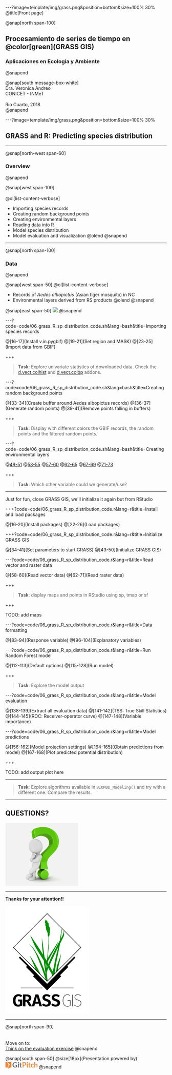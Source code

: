 ---?image=template/img/grass.png&position=bottom&size=100% 30%
@title[Front page]

@snap[north span-100]
<br>
<h2>Procesamiento de series de tiempo en @color[green](GRASS GIS)</h2>
<h3>Aplicaciones en Ecologia y Ambiente</h3>
@snapend

@snap[south message-box-white]
<br>Dra. Veronica Andreo<br>CONICET - INMeT<br><br>Rio Cuarto, 2018<br>
@snapend

---?image=template/img/grass.png&position=bottom&size=100% 30%

## GRASS and R: Predicting species distribution

---

@snap[north-west span-60]
<h3>Overview</h3>
@snapend

@snap[west span-100]
<br><br>
@ol[list-content-verbose]
- Importing species records
- Creating random background points
- Creating environmental layers
- Reading data into R
- Model species distribution
- Model evaluation and visualization
@olend
@snapend

---

@snap[north span-100]
<h3>Data</h3>
@snapend

@snap[west span-50]
@ol[list-content-verbose]
- Records of *Aedes albopictus* (Asian tiger mosquito) in NC
- Environmental layers derived from RS products
@olend
@snapend

@snap[east span-50]
![](https://en.wikipedia.org/wiki/Aedes_albopictus#/media/File:CDC-Gathany-Aedes-albopictus-1.jpg)
@snapend

---?code=code/06_grass_R_sp_distribution_code.sh&lang=bash&title=Importing species records

@[16-17](Install v.in.pygbif)
@[19-21](Set region and MASK)
@[23-25](Import data from GBIF)

+++

> **Task**: Explore univariate statistics of downloaded data. Check the 
> [d.vect.colhist](https://grass.osgeo.org/grass74/manuals/addons/d.vect.colhist.html) and
> [d.vect.colbp](https://github.com/ecodiv/d.vect.colbp) addons.

---?code=code/06_grass_R_sp_distribution_code.sh&lang=bash&title=Creating random background points

@[33-34](Create buffer around Aedes albopictus records)
@[36-37](Generate random points)
@[39-41](Remove points falling in buffers)

+++

> **Task**: Display with different colors the GBIF records, the random points and the filtered random points.

---?code=code/06_grass_R_sp_distribution_code.sh&lang=bash&title=Creating environmental layers

@[49-51]()
@[53-55]()
@[57-60]()
@[62-65]()
@[67-69]()
@[71-73]()

+++

> **Task**: Which other variable could we generate/use?

---

Just for fun, close GRASS GIS, we'll initialize it again but from RStudio

+++?code=code/06_grass_R_sp_distribution_code.r&lang=r&title=Install and load packages

@[16-20](Install packages)
@[22-26](Load packages)

+++?code=code/06_grass_R_sp_distribution_code.r&lang=r&title=Initialize GRASS GIS

@[34-41](Set parameters to start GRASS)
@[43-50](Initialize GRASS GIS)

---?code=code/06_grass_R_sp_distribution_code.r&lang=r&title=Read vector and raster data

@[58-60](Read vector data)
@[62-71](Read raster data)

+++

> **Task**: display maps and points in RStudio using sp, tmap or sf

+++

TODO: add maps

---?code=code/06_grass_R_sp_distribution_code.r&lang=r&title=Data formatting

@[83-94](Response variable)
@[96-104](Explanatory variables)

---?code=code/06_grass_R_sp_distribution_code.r&lang=r&title=Run Random Forest model

@[112-113](Default options)
@[115-128](Run model)

+++

> **Task**: Explore the model output

---?code=code/06_grass_R_sp_distribution_code.r&lang=r&title=Model evaluation

@[138-139](Extract all evaluation data)
@[141-142](TSS: True Skill Statistics)
@[144-145](ROC: Receiver-operator curve)
@[147-148](Variable importance)

---?code=code/06_grass_R_sp_distribution_code.r&lang=r&title=Model predictions

@[156-162](Model projection settings)
@[164-165](Obtain predictions from model)
@[167-168](Plot predicted potential distribution)

+++

TODO: add output plot here

---

> **Task**: Explore algorithms available in `BIOMOD_Modeling()` and try with a different one. Compare the results. 

---

## QUESTIONS?

<img src="assets/img/gummy-question.png" width="45%">

---

**Thanks for your attention!!**

![GRASS GIS logo](assets/img/grass_logo_alphab.png)

---

@snap[north span-90]
<br><br><br>
Move on to: 
<br>
[Think on the evaluation exercise]()
@snapend

@snap[south span-50]
@size[18px](Presentation powered by)
<br>
<a href="https://gitpitch.com/">
<img src="assets/img/gitpitch_logo.png" width="20%"></a>
@snapend

